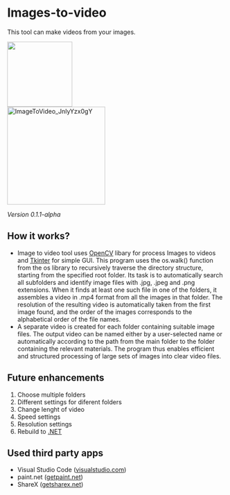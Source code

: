 # Images-to-video

This tool can make videos from your images.

<img width="150" src="https://github.com/user-attachments/assets/470cad39-d420-41c7-b017-e43e8feb7d79" />

<br>

<img width="226" alt="ImageToVideo_JnlyYzx0gY" src="https://github.com/user-attachments/assets/383d1f62-d67f-4ad6-82a7-1587c890e9d0" />

*Version 0.1.1-alpha*
  
## How it works?
- Image to video tool uses [OpenCV](https://opencv.org/) libary for process Images to videos and [Tkinter](https://docs.python.org/3/library/tkinter.html) for simple GUI.
This program uses the os.walk() function from the os library to recursively traverse the directory structure, starting from the specified root folder. Its task is to automatically search all subfolders and identify image files with .jpg, .jpeg and .png extensions. When it finds at least one such file in one of the folders, it assembles a video in .mp4 format from all the images in that folder. The resolution of the resulting video is automatically taken from the first image found, and the order of the images corresponds to the alphabetical order of the file names.
- A separate video is created for each folder containing suitable image files. The output video can be named either by a user-selected name or automatically according to the path from the main folder to the folder containing the relevant materials. The program thus enables efficient and structured processing of large sets of images into clear video files.

## Future enhancements
1. Choose multiple folders
2. Different settings for diferent folders
3. Change lenght of video
4. Speed settings
5. Resolution settings
6. Rebuild to [.NET](https://dotnet.microsoft.com/en-us/)

## Used third party apps
+ Visual Studio Code ([visualstudio.com](https://code.visualstudio.com/))
+ paint.net ([getpaint.net](https://www.getpaint.net/))
+ ShareX ([getsharex.net](https://getsharex.com/t))

